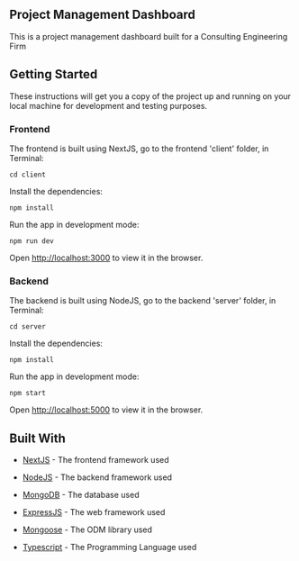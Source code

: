 ## Project Management Dashboard

This is a project management dashboard built for a Consulting Engineering Firm 

## Getting Started

These instructions will get you a copy of the project up and running on your local machine for development and testing purposes.

### Frontend 

The frontend is built using NextJS, go to the frontend 'client' folder, in Terminal: 

`cd client`

Install the dependencies:

`npm install`

Run the app in development mode:

`npm run dev`

Open [http://localhost:3000](http://localhost:3000) to view it in the browser.

### Backend

The backend is built using NodeJS, go to the backend 'server' folder, in Terminal:

`cd server`

Install the dependencies:

`npm install`

Run the app in development mode:

`npm start`

Open [http://localhost:5000](http://localhost:5000) to view it in the browser.


## Built With

* [NextJS](https://nextjs.org/) - The frontend framework used

* [NodeJS](https://nodejs.org/en/) - The backend framework used

* [MongoDB](https://www.mongodb.com/) - The database used

* [ExpressJS](https://expressjs.com/) - The web framework used

* [Mongoose](https://mongoosejs.com/) - The ODM library used

* [Typescript](https://www.typescriptlang.org/) - The Programming Language used




